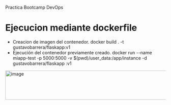 Practica Bootcamp DevOps
# Ejecucion mediante dockerfile
* Creacion de imagen del contenedor.
  docker build . -t gustavobarrera/flaskapp:v1
* Ejecución del contenedor previamente creado.
docker run --name miapp-test -p 5000:5000 -v $(pwd)/user_data:/app/instance -d gustavobarrera/flaskapp
:v1

<img width="733" height="92" alt="image" src="https://github.com/user-attachments/assets/1f885f1b-5389-4bd9-b291-3ca232257fda" />
